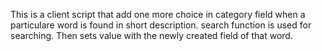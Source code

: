 This is a client script that add one more choice in category field when a particulare word is found in short description. search function is used for searching. Then sets value with the newly created field of that word.
